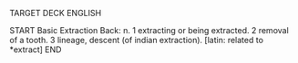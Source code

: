 TARGET DECK
ENGLISH

START
Basic
Extraction
Back: n. 1 extracting or being extracted. 2 removal of a tooth. 3 lineage, descent (of indian extraction). [latin: related to *extract]
END
